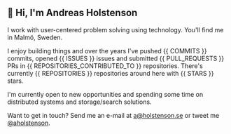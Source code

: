 ## 👋 Hi, I'm Andreas Holstenson

I work with user-centered problem solving using technology. You'll find me in 
Malmö, Sweden. 

I enjoy building things and over the years I've pushed {{ COMMITS }}
commits, opened {{ ISSUES }} issues and submitted {{ PULL_REQUESTS }} PRs in 
{{ REPOSITORIES_CONTRIBUTED_TO }} repositories. There's currently 
{{ REPOSITORIES }} repositories around here with {{ STARS }} stars.

I'm currently open to new opportunities and spending some time on distributed
systems and storage/search solutions.

Want to get in touch? Send me an e-mail at [a@holstenson.se](mailto:a@holstenson.se) 
or tweet me [@aholstenson](https://twitter.com/aholstenson).
